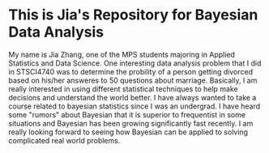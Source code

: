 # This is Jia's Repository for Bayesian Data Analysis

My name is Jia Zhang, one of the MPS students majoring in Applied Statistics and Data Science. One interesting data analysis problem that I did in STSCI4740 was to determine the probility of a person getting divorced based on his/her answeres to 50 questions about marriage. Basically, I am really interested in using different statistical techniques to help make decisions and understand the world better. I have always wanted to take a course related to bayesian statistics since I was an undergrad. I have heard some "rumors" about Bayesian that it is superior to frequentist in some situations and Bayesian has been growing significantly fast recently. I am really looking forward to seeing how Bayesian can be applied to solving complicated real world problems.

